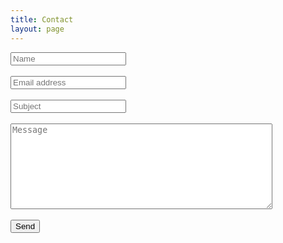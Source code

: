 ```yaml
---
title: Contact
layout: page
---
```


<form action="https://formspree.io/f/xbjpwarl" method="POST"> 
    <input type="text" id="input-name" placeholder="Name" name="name"><br/><br/>
    <input type="email" id="input-email" placeholder="Email address"
    name="Email"><br/><br/>
    <input type="text" id="input-subject" placeholder="Subject" name=Subject"><br/><br/>     
    <textarea name="message" type="text" id="input-message"
    placeholder="Message" style="margin: 0px; width: 419px; height: 137px;"></textarea><br/><br/> 
  <button type="submit">Send</button>
</form>
